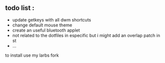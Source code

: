 ## todo list :
- update getkeys with all dwm shortcuts
- change default mouse theme
- create an useful bluetooth applet
- not related to the dotfiles in especific but i might add an overlap patch in st
- ...





to install use my larbs fork
